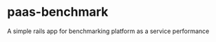 paas-benchmark
==============

A simple rails app for benchmarking platform as a service performance
